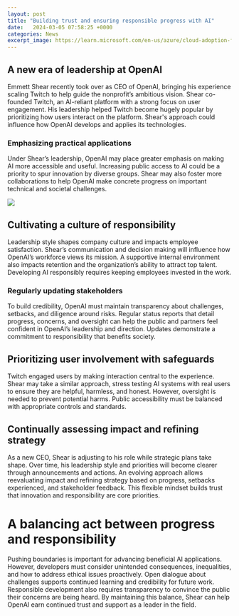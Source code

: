 ```yaml
---
layout: post
title: "Building trust and ensuring responsible progress with AI"
date:   2024-03-05 07:58:25 +0000
categories: News
excerpt_image: https://learn.microsoft.com/en-us/azure/cloud-adoption-framework/innovate/best-practices/media/responsible-ai-principles.png
---
```

## A new era of leadership at OpenAI
Emmett Shear recently took over as CEO of OpenAI, bringing his experience scaling Twitch to help guide the nonprofit’s ambitious vision. Shear co-founded Twitch, an AI-reliant platform with a strong focus on user engagement. His leadership helped Twitch become hugely popular by prioritizing how users interact on the platform. Shear's approach could influence how OpenAI develops and applies its technologies.
### Emphasizing practical applications 
Under Shear’s leadership, OpenAI may place greater emphasis on making AI more accessible and useful. Increasing public access to AI could be a priority to spur innovation by diverse groups. Shear may also foster more collaborations to help OpenAI make concrete progress on important technical and societal challenges.

![](https://learn.microsoft.com/en-us/azure/cloud-adoption-framework/innovate/best-practices/media/responsible-ai-principles.png)
## Cultivating a culture of responsibility 
Leadership style shapes company culture and impacts employee satisfaction. Shear’s communication and decision making will influence how OpenAI’s workforce views its mission. A supportive internal environment also impacts retention and the organization’s ability to attract top talent. Developing AI responsibly requires keeping employees invested in the work. 
### Regularly updating stakeholders
To build credibility, OpenAI must maintain transparency about challenges, setbacks, and diligence around risks. Regular status reports that detail progress, concerns, and oversight can help the public and partners feel confident in OpenAI’s leadership and direction. Updates demonstrate a commitment to responsibility that benefits society.
## Prioritizing user involvement with safeguards  
Twitch engaged users by making interaction central to the experience. Shear may take a similar approach, stress testing AI systems with real users to ensure they are helpful, harmless, and honest. However, oversight is needed to prevent potential harms. Public accessibility must be balanced with appropriate controls and standards.
## Continually assessing impact and refining strategy
As a new CEO, Shear is adjusting to his role while strategic plans take shape. Over time, his leadership style and priorities will become clearer through announcements and actions. An evolving approach allows reevaluating impact and refining strategy based on progress, setbacks experienced, and stakeholder feedback. This flexible mindset builds trust that innovation and responsibility are core priorities.
# A balancing act between progress and responsibility
Pushing boundaries is important for advancing beneficial AI applications. However, developers must consider unintended consequences, inequalities, and how to address ethical issues proactively. Open dialogue about challenges supports continued learning and credibility for future work. Responsible development also requires transparency to convince the public their concerns are being heard. By maintaining this balance, Shear can help OpenAI earn continued trust and support as a leader in the field.